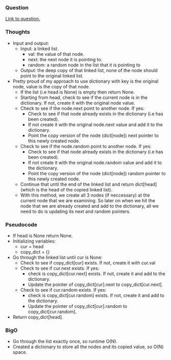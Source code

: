 ### Question
[Link to question.](https://leetcode.com/problems/copy-list-with-random-pointer/description/)

### Thoughts
- Input and output:
    - Input: a linked list.
        - val: the value of that node.
        - next: the next node it is pointing to.
        - random: a random node in the list that it is pointing to
    - Output: the deep copy of that linked list, none of the node should point to the original linked list.
- Pretty proud of my approach to use dictionary with key is the original node, value is the copy of that node.
    - If the list (i.e head is None) is empty then return None.
    - Starting from head, check to see if the current node is in the dictionary. If not, create it with the original node value.
    - Check to see if the node.next point to another node. If yes:
        - Check to see if that node already exists in the dictionary (i.e has been created).
        - If not create it with the original node.next value and add it to the dictionary.
        - Point the copy version of the node (dict[node]) next pointer to this newly created node.
    - Check to see if the node.random point to another node. If yes:
        - Check to see if that node already exists in the dictionary (i.e has been created).
        - If not create it with the original node.random value and add it to the dictionary.
        - Point the copy version of the node (dict[node]) random pointer to this newly created node.
    - Continue that until the end of the linked list and return dict[head] (which is the head of the copied linked list).
    - With this method, we create all 3 nodes (if neccessary) at the current node that we are examining. So later on when we hit the node that we are already created and add to the dictionary, all we need to do is updating its next and random pointers.

### Pseudocode
- If head is None return None.
- Initializing variables:
    - cur = head
    - copy_dict = {}
- Go through the linked list until cur is None:
    - Check to see if copy_dict[cur] exists. If not, create it with cur.val 
    - Check to see if cur.next exists. If yes:
        - check is copy_dict[cur.next] exists. If not, create it and add to the dictionary.
        - Update the pointer of copy_dict[cur].next to copy_dict[cur.next].
    - Check to see if cur.random exists. If yes:
        - check is copy_dict[cur.random] exists. If not, create it and add to the dictionary.
        - Update the pointer of copy_dict[cur].random to copy_dict[cur.random].
- Return copy_dict[head].

### BigO
- Go through the list exactly once, so runtime O(N).
- Created a dictionary to store all the nodes and its copied value, so O(N) space.

